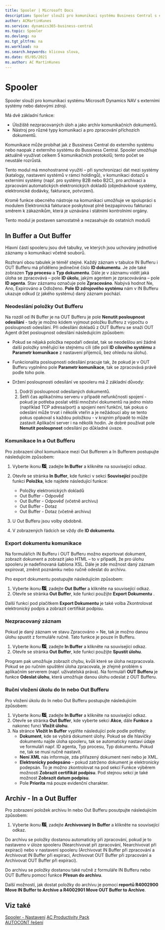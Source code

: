 ```yaml
---
title: Spooler | Microsoft Docs
description: Spooler slouží pro komunikaci systému Business Central s externími systémy nebo datovými zdroji.
author: ACMartinKunes
ms.service: dynamics365-business-central
ms.topic: Spooler
ms.devlang: na
ms.tgt_pltfrm: na
ms.workload: na
ms.search.keywords: klicova slova, 
ms.date: 05/05/2021
ms.author: AC MartinKunes
---
```

# Spooler

Spooler slouží pro komunikaci systému Microsoft Dynamics NAV s externími systémy nebo datovými zdroji. 

Má dvě základní funkce:
- Úložiště nezpracovaných úloh a jako archív komunikačních dokumentů.
- Nástroj pro různé typy komunikací a pro zpracování příchozích dokumentů.

Komunikace může probíhat jak z Bussiness Central do externího systému nebo naopak z externího systému do Bussiness Central. Spooler umožňuje aktuálně využívat celkem 5 komunikačních protokolů; tento počet se neustále rozrůstá.

Tento modul má mnohostranné využití – při synchronizaci dat mezi systémy (katalogy, nastavení systémů v rámci holdingů), v komunikaci dotazů s externími systémy (např. pro systémy B2B nebo B2C), pro archivaci a zpracování automatických elektronických dokladů (objednávkové systémy, elektronické dodávky, fakturace, potvrzení).

Kromě funkce obecného nástroje na komunikaci umožňuje ve spolupráci s modulem Elektronická fakturace poskytovat plně bezpapírovou fakturaci směrem k zákazníkům, která je uznávána i státními kontrolními orgány.

Tento modul je postaven samostatně a nezasahuje do ostatních modulů

## In Buffer a Out Buffer

Hlavní částí spooleru jsou dvě tabulky, ve kterých jsou uchovány jednotlivé záznamy o komunikaci včetně souborů.

Rozhraní obou tabulek je téměř stejné. Každý záznam v tabulce IN Bufferu i OUT Bufferu má přiděleno jedinečné číslo **ID dokumentu**. Je zde také zobrazen **Typ procesu** a **Typ dokumentu**. Dále je v záznamu vidět jaká úloha se zpracovává – pole **ID úkolu**, jakým agentem je zpracovávána – pole **ID agenta**. Stav záznamu označuje pole **Zpracováno**. Nabývá hodnot Ne, Ano, Expirováno a Odloženo. **Pole ID zdrojového systému** nám v IN Bufferu ukazuje odkud (z jakého systému) daný záznam pochází. 

### Neodeslání položky Out Bufferu

Na rozdíl od IN Buffer je na OUT Bufferu je pole **Nenutit posloupnost odesílání** - tady je možno kódem vyjmout položku Bufferu z výpočtu o posloupnosti odesílání. Při odesílání dokladů z OUT Bufferu se snaží OUT Agent držet posloupnost odesílání následujícím způsobem:


- Pokud se nějaká položka nepodaří odeslat, tak se neodešlou ani žádné další položky směřující ke stejnému cíli (dle polí **ID cílového systému** a **Parametr komunikace** z nastavení příjemců, bez ohledu na úlohu).
- Funkcionalita posloupnosti odesílání pracuje tak, že pokud je v OUT Bufferu vyplněno pole **Parametr komunikace**, tak se zpracovává právě podle toho pole.

- Držení posloupnosti odesílání ve spooleru má 2 základní důvody:
    1. Dodrží posloupnost odesílaných dokumentů.
    2. Šetří čas aplikačnímu serveru v případě nefunkčnosti spojení - pokud je potřeba poslat větší množství dokumentů na jedno místo (například TCP adresa/port) a spojení není funkční, tak pokus o odeslání může trvat i několik vteřin a je nežádoucí aby se tento pokus opakoval s každou položkou - v krajním případě to může zastavit Aplikační server i na několik hodin. Je dobré používat pole **Nenutit posloupnost** odesílání po důkladné úvaze.

### Komunikace In a Out Bufferu
Pro zobrazení úhol komunikace mezi Out Bufferem a In Bufferem postupujte následujícím způsobem:

1. Vyberte ikonu ![Žárovky, která otevře funkci Řekněte mi](media/ui-search/search_small.png "Řekněte mi, co chcete dělat"), zadejte **In Buffer** a klikněte na související odkaz.
1. Otevře se stránka **In Buffer**, kde funkci v sekci **Související** použijte funkci **Položka**, kde najdete následující funkce:
    - Položky elektronických dokladů
    - Out Buffer - Odpověď
    - Out Buffer - Odpověď (včetně archivu)
    - Out Buffer - Dotaz
    - Out Buffer - Dotaz (včetně archivu)

1. U Out Bufferu jsou volby obdobně.
1. V zobrazených řádcích se vždy dle **ID dokumentu**.

### Export dokumentu komunikace

Na formulářích IN Bufferu i OUT Bufferu možno exportovat dokument, zobrazit dokument a zobrazit jako HTML – to v případě, že pro úlohu spooleru je nadefinovaná šablona XSL. Dále je zde možnost daný záznam expirovat, změnit poznámku nebo ručně odeslat do archívu.

Pro export dokumentu postupujte následujícím způsobem:

1. Vyberte ikonu ![Žárovky, která otevře funkci Řekněte mi](media/ui-search/search_small.png "Řekněte mi, co chcete dělat"), zadejte **Out Buffer** a klikněte na související odkaz.
1. Otevře se stránka **Out Buffer**, kde funkci použijte **Export Dokumentu** .

Další funkcí pod plačítkem **Export Dokumentu** je také volba Zkontrolovat elektronický podpis a zobrazit certifikát podpisu.

### Nezpracovaný záznam

Pokud je daný záznam ve stavu Zpracováno = Ne, tak je možno danou úlohu spustit z formuláře ručně. Tato funkce je pouze In Bufferu.

1. Vyberte ikonu ![Žárovky, která otevře funkci Řekněte mi](media/ui-search/search_small.png "Řekněte mi, co chcete dělat"), zadejte **In Buffer** a klikněte na související odkaz.
1. Otevře se stránka **Out Buffer**, kde funkci použijte **Spustit úlohu**.

Program pak umožňuje zobrazit chybu, kvůli které se úloha nezpracovala. Pokud se po ručním spuštění úloha zpracovala, je zřejmě problém s aplikačním serverem (např. uživatelská práva). Na formuláři **OUT Bufferu** je funkce **Odeslat úlohu**, která umožňuje danou úlohu odeslat z OUT Bufferu.

### Ruční vložení úkolu do In nebo Out Bufferu

Pro vložení úkolu do In nebo Out Bufferu postupujte následujícím způsobem:

1. Vyberte ikonu ![Žárovky, která otevře funkci Řekněte mi](media/ui-search/search_small.png "Řekněte mi, co chcete dělat"), zadejte **In Buffer** a klikněte na související odkaz.
1. Otevře se stránka **Out Buffer**, kde vyberte sekci **Akce**, dále **Funkce** a nakonec funci **Vložit úlohu**.
1. Na stránce **Vložit In Buffer** vyplňte následující pole podle potřeby:
    - **Dokument**, kde se vybírá dokument úlohy. Pokud se dle hlavičky dokumentu najde úloha spooleru, tak se automaticky nastaví údaje ve formuláři např. ID agenta, Typ procesu, Typ dokumentu. Pokud ne, tak se musí ručně nastavit.
    - **Není XML** nás informuje, zda přiřazený dokument není nebo je XML.
    - **Elektronicky podepsáno** – pokud zatrženo dokument je elektronicky podepsán. To je možno zkontrolovat na pod sekcí Funkce výběrem možnosti **Zobrazit certifikát podpisu**. Pod stejnou sekcí je také možnost **Zobrazit datum podpisu**.
    - Pole **Priorita** má pouze evidenční charakter.

## Archiv - In a Out Buffer

Pro zobrazení položek archivu In nebo Out Bufferu posutpujte následujícím způsobem:

1. Vyberte ikonu ![Žárovky, která otevře funkci Řekněte mi](media/ui-search/search_small.png "Řekněte mi, co chcete dělat"), zadejte **Archivovaný In Buffer** a klikněte na související odkaz.

Do archívu se položky dostanou automaticky při zpracování, pokud je to nastaveno v úloze spooleru (Nearchivovat při zpracování, Nearchivovat při expiraci) nebo v nastavení spooleru (Archivovat IN Buffer při zpracování a Archivovat IN Buffer při expiraci, Archivovat OUT Buffer při zpracování a Archivovat OUT Buffer při expiraci).

Do archivu se položky dostanou také ručně z formuláře IN Bufferu nebo OUT Bufferu pomocí funkce **Přesun do archívu**. 

Další možností, jak dostat položky do archívu je pomocí **reportů R4002900 Move IN Buffer to Archive a R4002901 Move OUT Buffer to Archive**.

## Viz také
[Spooler - Nastavení](ac-spooler-setup.md)
[AC Productivity Pack](ac-productivity-pack.md)  
[AUTOCONT řešení](../index.md)
